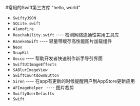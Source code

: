 #常用的Swift第三方库
"hello, world"
*	`SwiftyJSON`
*	`SQLite.swift`
*	`Alamofire`
*	`Reachability.swift` ---- 检测网络连通性实用工具库
*	`HanekeSwift` ---- 轻量带缓存高性能图片加载组件
*	`Neon`
*	`SnapKit`
*	`Gecco` ---- 帮助开发者快速制作新手导引界面
*	`SwiftUIImageEffects`
*	`SABlurImageView`
*	`SwiftCountdownButton`
*	`Siren` ---- 在app有更新的时候提醒用户到AppStore更新应用
*	`AFImageHelper ` ---- 图片裁剪
*	`SwiftyUserDefaults`
*	`Swift`
